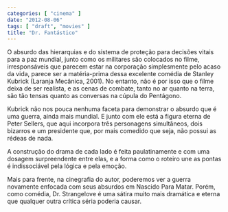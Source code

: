 ```yaml
---
categories: [ "cinema" ]
date: "2012-08-06"
tags: [ "draft", "movies" ]
title: "Dr. Fantástico"
---
```

O absurdo das hierarquias e do sistema de proteção para decisões vitais
para a paz mundial, junto como os militares são colocados no filme,
irresponsáveis que parecem estar na corporação simplesmente pelo acaso
da vida, parece ser a matéria-prima dessa excelente comédia de Stanley
Kubrick (Laranja Mecânica, 2001). No entanto, não é por isso que o
filme deixa de ser realista, e as cenas de combate, tanto no ar quanto
na terra, são tão tensas quanto as conversas na cúpula do Pentágono.

Kubrick não nos pouca nenhuma faceta para demonstrar o absurdo que é
uma guerra, ainda mais mundial. E junto com ele está a figura eterna
de Peter Sellers, que aqui incorpora três personagens simultâneos,
dois bizarros e um presidente que, por mais comedido que seja, não
possui as rédeas de nada.

A construção do drama de cada lado é feita paulatinamente e com uma
dosagem surpreendente entre elas, e a forma como o roteiro une as pontas
é indissociável pela lógica e pela emoção.

Mais para frente, na cinegrafia do autor, poderemos ver a guerra novamente
enfocada com seus absurdos em Nascido Para Matar. Porém, como comédia,
Dr. Strangelove é uma sátira muito mais dramática e eterna que qualquer
outra crítica séria poderia causar.

